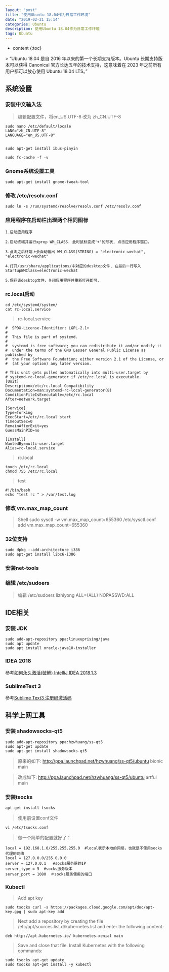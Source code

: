 ```yaml
---
layout: "post"
title: "使用Ubuntu 18.04作为日常工作环境"
date: "2019-02-21 15:14"
categories: Ubuntu
description: 使用Ubuntu 18.04作为日常工作环境
tags: Ubuntu
---
```


* content
{:toc}

<div class="postImg" style="background-image:url(http://carforeasy.cn/使用Ubuntu-639eabd1.png)"></div>
> “Ubuntu 18.04 是自 2016 年以来的第一个长期支持版本。Ubuntu 长期支持版本可以获得 Canonical 官方长达五年的技术支持，这意味着在 2023 年之前所有用户都可以放心使用 Ubuntu 18.04 LTS。”





## 系统设置
### 安装中文输入法
>编辑配置文件，将en_US.UTF-8 改为 zh_CN.UTF-8

    sudo nano /etc/default/locale
    LANG="zh_CN.UTF-8"
    LANGUAGE="en_US.UTF-8"


    sudo apt-get install ibus-pinyin

    sudo fc-cache -f -v
### Gnome系统设置工具
    sudo apt-get install gnome-tweak-tool

### 修改 /etc/resolv.conf
    sudo ln -s /run/systemd/resolve/resolv.conf /etc/resolv.conf

### 应用程序在启动栏出现两个相同图标
    1.启动应用程序

    2.启动终端并运行xprop WM_CLASS. 此时鼠标变成'+'的形状, 点击应用程序窗口。

    3.点击之后终端上会自动输出 WM_CLASS(STRING) = "electronic-wechat", "electronic-wechat"

    4.打开/usr/share/applications/中对应的desktop文件, 在最后一行写入StartupWMClass=electronic-wechat

    5.保存该desktop文件，关闭应用程序并重新打开即可.


### rc.local启动
    cd /etc/systemd/system/
    cat rc-local.service
> rc-local.service

    #  SPDX-License-Identifier: LGPL-2.1+
    #
    #  This file is part of systemd.
    #
    #  systemd is free software; you can redistribute it and/or modify it
    #  under the terms of the GNU Lesser General Public License as published by
    #  the Free Software Foundation; either version 2.1 of the License, or
    #  (at your option) any later version.

    # This unit gets pulled automatically into multi-user.target by
    # systemd-rc-local-generator if /etc/rc.local is executable.
    [Unit]
    Description=/etc/rc.local Compatibility
    Documentation=man:systemd-rc-local-generator(8)
    ConditionFileIsExecutable=/etc/rc.local
    After=network.target

    [Service]
    Type=forking
    ExecStart=/etc/rc.local start
    TimeoutSec=0
    RemainAfterExit=yes
    GuessMainPID=no

    [Install]
    WantedBy=multi-user.target
    Alias=rc-local.service
>rc.local

    touch /etc/rc.local
    chmod 755 /etc/rc.local

>test

    #!/bin/bash
    echo "test rc " > /var/test.log

### 修改 vm.max_map_count
>Shell
    sudo sysctl -w vm.max_map_count=655360
>/etc/sysctl.conf
    add vm.max_map_count=655360
### 32位支持
    sudo dpkg --add-architecture i386
    sudo apt-get install libc6-i386
### 安装net-tools
### 编辑 /etc/sudoers
>编辑 /etc/sudoers
    lizhiyong ALL=(ALL) NOPASSWD:ALL

## IDE相关
### 安装 JDK
    sudo add-apt-repository ppa:linuxuprising/java
    sudo apt update
    sudo apt install oracle-java10-installer

### IDEA 2018
参考[如何永久激活(破解) IntelliJ IDEA 2018.1.3](https://blog.csdn.net/zhige_me/article/details/80369336)


### SublimeText 3
参考[Sublime Text3 注册码激活码](https://blog.csdn.net/qq_29819449/article/details/80130327)

## 科学上网工具
### 安装 shadowsocks-qt5

    sudo add-apt-repository ppa:hzwhuang/ss-qt5
    sudo apt-get update
    sudo apt-get install shadowsocks-qt5
>原来的如下:
    http://ppa.launchpad.net/hzwhuang/ss-qt5/ubuntu bionic main

>改成如下:
    http://ppa.launchpad.net/hzwhuang/ss-qt5/ubuntu artful main


### 安装tsocks
    apt-get install tsocks

>使用前设置conf文件

    vi /etc/tsocks.conf

>做一个简单的配置就好了：

    local = 192.168.1.0/255.255.255.0  #local表示本地的网络，也就是不使用socks代理的网络
    local = 127.0.0.0/255.0.0.0
    server = 127.0.0.1   #socks服务器的IP
    server_type = 5  #socks服务版本
    server_port = 1080  ＃socks服务使用的端口


### Kubectl
>Add apt key

    sudo tsocks curl -s https://packages.cloud.google.com/apt/doc/apt-key.gpg | sudo apt-key add

>Next add a repository by creating the file /etc/apt/sources.list.d/kubernetes.list and enter the following content:

    deb http://apt.kubernetes.io/ kubernetes-xenial main


>Save and close that file. Install Kubernetes with the following commands:

    sudo tsocks apt-get update
    sudo tsocks apt-get install -y kubectl
